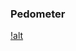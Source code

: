 ### Pedometer

[!alt](https://github.com/ychathun/Pedometer/blob/master/res/drawable-hdpi/steps.png)
